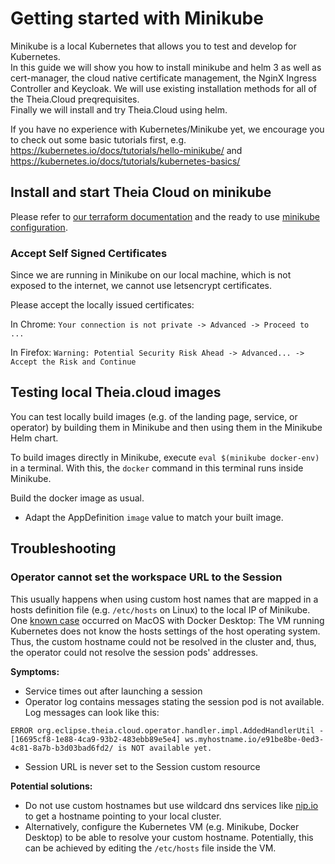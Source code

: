 # Getting started with Minikube

Minikube is a local Kubernetes that allows you to test and develop for Kubernetes.\
In this guide we will show you how to install minikube and helm 3 as well as cert-manager, the cloud native certificate management, the NginX Ingress Controller and Keycloak. We will use existing installation methods for all of the Theia.Cloud preqrequisites.\
Finally we will install and try Theia.Cloud using helm.

If you have no experience with Kubernetes/Minikube yet, we encourage you to check out some basic tutorials first, e.g. https://kubernetes.io/docs/tutorials/hello-minikube/ and https://kubernetes.io/docs/tutorials/kubernetes-basics/

## Install and start Theia Cloud on minikube

Please refer to [our terraform documentation](../../../terraform/terraform.md) and the ready to use [minikube configuration](../../../terraform/terraform.md#minikube).

### Accept Self Signed Certificates

Since we are running in Minikube on our local machine, which is not exposed to the internet, we cannot use letsencrypt certificates.

Please accept the locally issued certificates:

In Chrome:
`Your connection is not private -> Advanced -> Proceed to ...`

In Firefox:
`Warning: Potential Security Risk Ahead -> Advanced... -> Accept the Risk and Continue`

## Testing local Theia.cloud images

You can test locally build images (e.g. of the landing page, service, or operator) by building them in Minikube and then using them in the Minikube Helm chart.

To build images directly in Minikube, execute `eval $(minikube docker-env)` in a terminal.
With this, the `docker` command in this terminal runs inside Minikube.

Build the docker image as usual.

- Adapt the AppDefinition `image` value to match your built image.

## Troubleshooting

### Operator cannot set the workspace URL to the Session

This usually happens when using custom host names that are mapped in a hosts definition file (e.g. `/etc/hosts` on Linux) to the local IP of Minikube.
One [known case](https://github.com/eclipsesource/theia-cloud/issues/150) occurred on MacOS with Docker Desktop:
The VM running Kubernetes does not know the hosts settings of the host operating system.
Thus, the custom hostname could not be resolved in the cluster and, thus, the operator could not resolve the session pods' addresses.

**Symptoms:**

- Service times out after launching a session
- Operator log contains messages stating the session pod is not available. Log messages can look like this:
```
ERROR org.eclipse.theia.cloud.operator.handler.impl.AddedHandlerUtil - [16695cf8-1e88-4ca9-93b2-483ebb89e5e4] ws.myhostname.io/e91be8be-0ed3-4c81-8a7b-b3d03bad6fd2/ is NOT available yet.
```
- Session URL is never set to the Session custom resource

**Potential solutions:**

- Do not use custom hostnames but use wildcard dns services like [nip.io](https://nip.io/) to get a hostname pointing to your local cluster.
- Alternatively, configure the Kubernetes VM (e.g. Minikube, Docker Desktop) to be able to resolve your custom hostname. Potentially, this can be achieved by editing the `/etc/hosts` file inside the VM.
